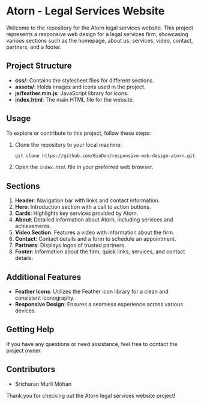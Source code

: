 # Atorn - Legal Services Website

Welcome to the repository for the Atorn legal services website. This project represents a responsive web design for a legal services firm, showcasing various sections such as the homepage, about us, services, video, contact, partners, and a footer.

## Project Structure

- **css/**: Contains the stylesheet files for different sections.
- **assets/**: Holds images and icons used in the project.
- **js/feather.min.js**: JavaScript library for icons.
- **index.html**: The main HTML file for the website.

## Usage

To explore or contribute to this project, follow these steps:

1. Clone the repository to your local machine:

    ```bash
    git clone https://github.com/BioDon/responsive-web-design-atorn.git
    ```

2. Open the `index.html` file in your preferred web browser.

## Sections

1. **Header**: Navigation bar with links and contact information.
2. **Hero**: Introduction section with a call to action buttons.
3. **Cards**: Highlights key services provided by Atorn.
4. **About**: Detailed information about Atorn, including services and achievements.
5. **Video Section**: Features a video with information about the firm.
6. **Contact**: Contact details and a form to schedule an appointment.
7. **Partners**: Displays logos of trusted partners.
8. **Footer**: Information about the firm, quick links, services, and contact details.

## Additional Features

- **Feather Icons**: Utilizes the Feather icon library for a clean and consistent iconography.
- **Responsive Design**: Ensures a seamless experience across various devices.

## Getting Help

If you have any questions or need assistance, feel free to contact the project owner.

## Contributors

- Sricharan Murli Mohan

Thank you for checking out the Atorn legal services website project!
